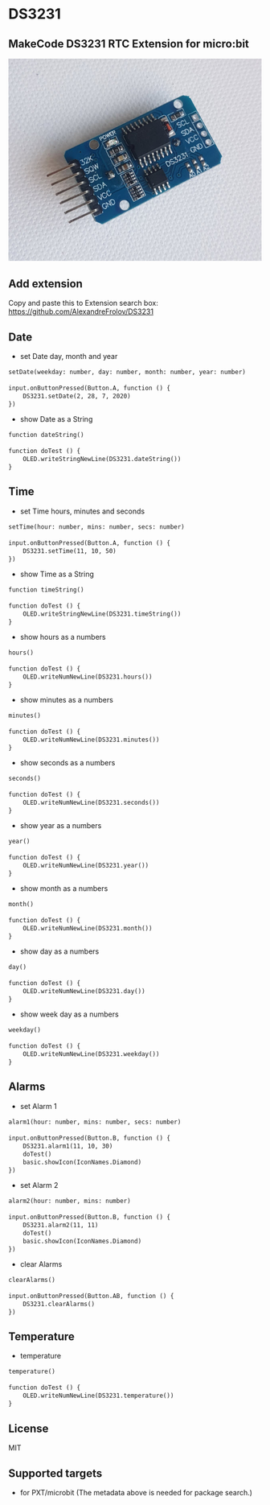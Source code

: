 # DS3231

## MakeCode DS3231 RTC Extension for micro:bit


![](ds3231.jpg)


## Add extension

Copy and paste this to Extension search box:
https://github.com/AlexandreFrolov/DS3231

## Date


* set Date day, month and year

```blocks
setDate(weekday: number, day: number, month: number, year: number)

input.onButtonPressed(Button.A, function () {
    DS3231.setDate(2, 28, 7, 2020)
})

```

* show Date as a String

```blocks
function dateString()

function doTest () {
    OLED.writeStringNewLine(DS3231.dateString())
}
```

## Time

* set Time hours, minutes and seconds

```blocks
setTime(hour: number, mins: number, secs: number)

input.onButtonPressed(Button.A, function () {
    DS3231.setTime(11, 10, 50)
})

```

* show Time as a String

```blocks
function timeString()

function doTest () {
    OLED.writeStringNewLine(DS3231.timeString())
}
```


* show hours as a numbers

```blocks
hours()

function doTest () {
    OLED.writeNumNewLine(DS3231.hours())
}
```

* show minutes as a numbers

```blocks
minutes()

function doTest () {
    OLED.writeNumNewLine(DS3231.minutes())
}
```

* show seconds as a numbers

```blocks
seconds()

function doTest () {
    OLED.writeNumNewLine(DS3231.seconds())
}
```

* show year as a numbers

```blocks
year()

function doTest () {
    OLED.writeNumNewLine(DS3231.year())
}
```

* show month as a numbers

```blocks
month()

function doTest () {
    OLED.writeNumNewLine(DS3231.month())
}
```

* show day as a numbers

```blocks
day()

function doTest () {
    OLED.writeNumNewLine(DS3231.day())
}
```

* show week day as a numbers

```blocks
weekday()

function doTest () {
    OLED.writeNumNewLine(DS3231.weekday())
}
```

## Alarms

* set Alarm 1

```blocks
alarm1(hour: number, mins: number, secs: number)

input.onButtonPressed(Button.B, function () {
    DS3231.alarm1(11, 10, 30)
    doTest()
    basic.showIcon(IconNames.Diamond)
})
```

* set Alarm 2

```blocks
alarm2(hour: number, mins: number)

input.onButtonPressed(Button.B, function () {
    DS3231.alarm2(11, 11)
    doTest()
    basic.showIcon(IconNames.Diamond)
})
```

* clear Alarms

```blocks
clearAlarms()

input.onButtonPressed(Button.AB, function () {
    DS3231.clearAlarms()
})
```

## Temperature

* temperature

```blocks
temperature()

function doTest () {
    OLED.writeNumNewLine(DS3231.temperature())
}
```


## License

MIT

## Supported targets

* for PXT/microbit
(The metadata above is needed for package search.)

